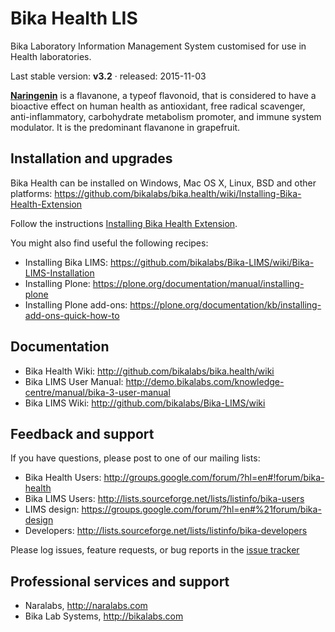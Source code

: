Bika Health LIS
===============

Bika Laboratory Information Management System customised for use in Health laboratories.

Last stable version: **v3.2** · released: 2015-11-03

[**Naringenin**](http://en.wikipedia.org/wiki/Naringenin) is a flavanone, a typeof flavonoid, that is considered to have a bioactive effect on human health as antioxidant, free radical scavenger, anti-inflammatory, carbohydrate metabolism promoter, and immune system modulator. It is the predominant flavanone in grapefruit.

Installation and upgrades
-------------------------
Bika Health can be installed on Windows, Mac OS X, Linux, BSD and other platforms:
https://github.com/bikalabs/bika.health/wiki/Installing-Bika-Health-Extension

Follow the instructions [Installing Bika Health Extension](https://github.com/bikalabs/bika.health/wiki/Installing-Bika-Health-Extension).

You might also find useful the following recipes:
- Installing Bika LIMS: https://github.com/bikalabs/Bika-LIMS/wiki/Bika-LIMS-Installation
- Installing Plone: https://plone.org/documentation/manual/installing-plone
- Installing Plone add-ons: https://plone.org/documentation/kb/installing-add-ons-quick-how-to

Documentation
-------------
- Bika Health Wiki: http://github.com/bikalabs/bika.health/wiki
- Bika LIMS User Manual: http://demo.bikalabs.com/knowledge-centre/manual/bika-3-user-manual
- Bika LIMS Wiki: http://github.com/bikalabs/Bika-LIMS/wiki

Feedback and support
--------------------
If you have questions, please post to one of our mailing lists:

* Bika Health Users: http://groups.google.com/forum/?hl=en#!forum/bika-health
* Bika LIMS Users: http://lists.sourceforge.net/lists/listinfo/bika-users
* LIMS design: https://groups.google.com/forum/?hl=en#%21forum/bika-design
* Developers: http://lists.sourceforge.net/lists/listinfo/bika-developers

Please log issues, feature requests, or bug reports in the [issue tracker](http://jira.bikalabs.com/)

Professional services and support
---------------------------------
* Naralabs, http://naralabs.com
* Bika Lab Systems, http://bikalabs.com
